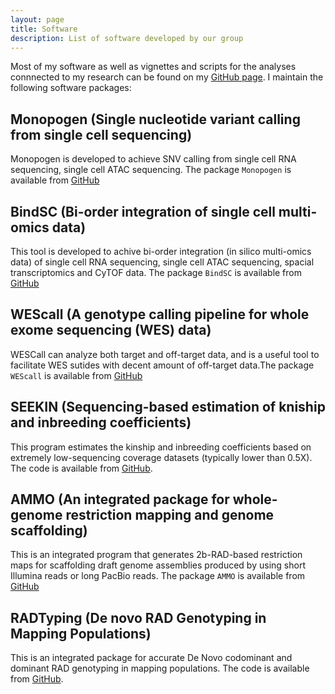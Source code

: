 ```yaml
---
layout: page
title: Software
description: List of software developed by our group
---
```


Most of my software as well as vignettes and scripts for the analyses connnected to my research can be found on my [GitHub page](https://github.com/jinzhuangdou). I maintain the following software packages:


## Monopogen (Single nucleotide variant calling from single cell sequencing) 

Monopogen is developed to achieve SNV calling from single cell RNA sequencing, single cell ATAC sequencing. The package `Monopogen` is available from [GitHub](https://github.com/KChen-lab/Monopogen) 

## BindSC (Bi-order integration of single cell multi-omics data) 

This tool is developed to achive bi-order integration (in silico multi-omics data) of single cell RNA sequencing, single cell ATAC sequencing, spacial transcriptomics and CyTOF data. The package `BindSC` is available from [GitHub](https://github.com/KChen-lab/bindSC) 

## WEScall (A genotype calling pipeline for whole exome sequencing (WES) data)

WESCall can analyze both target and off-target data, and is a useful tool to facilitate WES sutides with decent amount of off-target data.The package `WEScall` is available from [GitHub](https://github.com/dwuab/WEScall) 

## SEEKIN (Sequencing-based estimation of kniship and inbreeding coefficients)

This program estimates the kinship and inbreeding coefficients based on extremely low-sequencing coverage datasets (typically lower than 0.5X). The code is available from [GitHub](https://github.com/chaolongwang/SEEKIN).

## AMMO (An integrated package for whole-genome restriction mapping and genome scaffolding)

This is an integrated program that generates 2b-RAD-based restriction maps for scaffolding draft genome assemblies produced by using short Illumina reads or long PacBio reads. The package `AMMO` is available from [GitHub](https://github.com/jinzhuangdou/AMMO) 

## RADTyping (De novo RAD Genotyping in Mapping Populations)

This is an integrated package for accurate De Novo codominant and dominant RAD genotyping in mapping populations. The code is available from [GitHub](https://github.com/jinzhuangdou/RADtyping).

<br/><br/> 

